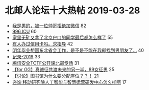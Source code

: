 # 北邮人论坛十大热帖 2019-03-28

- [我是男的，被一位帅哥拒绝加微信](https://bbs.byr.cn/article/Talking/6107859) 82
- [996.ICU](https://bbs.byr.cn/article/Picture/3239549) 60
- [家里无矿又拿了北京户口的同学最后都怎么样了](https://bbs.byr.cn/article/Job/2022912) 55
- [有人办过信用卡吗。求指导](https://bbs.byr.cn/article/DigiLife/307541) 42
- [明年毕业想回东北省会工作，是不是不能在我邮找到男朋友了…](https://bbs.byr.cn/article/Feeling/3104591) 40
- [记录-2019](https://bbs.byr.cn/article/Reading/54657) 33
- [腾讯安全TCTF公开课北邮专场](https://bbs.byr.cn/article/Security/44029) 31
- [【for GG】真诚征共渡未来的另一半，89女征男](https://bbs.byr.cn/article/Friends/1917910) 25
- [【讨论】图书馆为什么要分配座位？？！](https://bbs.byr.cn/article/AimGraduate/1105438) 21
- [咨询 移动研究院人工智能与智慧运营研发中心怎么样啊](https://bbs.byr.cn/article/WorkLife/1119890) 17


